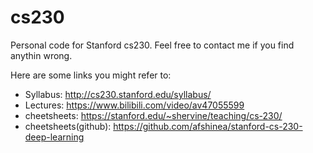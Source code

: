 # cs230

Personal code for Stanford cs230. Feel free to contact me if you find anythin wrong.

Here are some links you might refer to:
  
  - Syllabus: http://cs230.stanford.edu/syllabus/
  - Lectures: https://www.bilibili.com/video/av47055599
  - cheetsheets: https://stanford.edu/~shervine/teaching/cs-230/
  - cheetsheets(github): https://github.com/afshinea/stanford-cs-230-deep-learning
